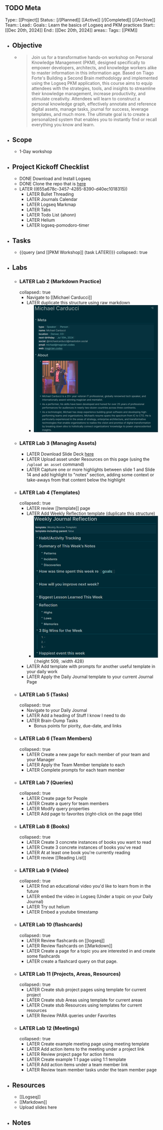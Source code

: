 ## TODO Meta
Type:: [[Project]]
Status:: [/[Planned]] [[Active]] [/[Completed]] [/[Archive]]
Team:: 
Lead:: 
Goals:: Learn the basics of Logseq and PKM practices 
Start:: [[Dec 20th, 2024]] 
End:: [[Dec 20th, 2024]] 
areas:: 
Tags:: [[PKM]]
- ## Objective
	- > Join us for a transformative hands-on workshop on Personal Knowledge Management (PKM), designed specifically to empower developers, architects, and knowledge workers alike to master information in this information age. Based on Tiago Forte's Building a Second Brain methodology and implemented using the Logseq PKM application, this course aims to equip attendees with the strategies, tools, and insights to streamline their knowledge management, increase productivity, and stimulate creativity. Attendees will learn to construct a personal knowledge graph, effectively annotate and reference digital assets, manage tasks, journal for success, leverage templates, and much more. The ultimate goal is to create a personalized system that enables you to instantly find or recall everything you know and learn.
- ## Scope
	- 1-Day workshop
- ## Project Kickoff Checklist
	- DONE Download and Install Logseq
	- DONE Clone the repo that is [here](https://github.com/carducci/logseq-demo-graph)
	- LATER ((655a678c-3457-4285-8390-d40ec1018315))
		- LATER Bullet Threading
		- LATER Journals Calendar
		- LATER Logseq Markmap
		- LATER Tabs
		- LATER Todo List (ahonn)
		- LATER Helium
		- LATER logseq-pomodoro-timer
- ## Tasks
	- {{query (and [[PKM Workshop]] (task LATER))}}
	  collapsed:: true
- ## Labs
	- ### LATER Lab 2 (Markdown Practice)
	  collapsed:: true
		- Navigate to [[Michael Carducci]]
		- LATER duplicate this structure using raw markdown
			- ![image.png](../assets/image_1700425053590_0.png)
	- ### LATER Lab 3 (Managing Assets)
		- LATER Download Slide Deck [here](https://magician.codes/assets/pkm-workshop.pdf)
		- LATER Upload asset under Resources on this page (using the `/upload an asset` command)
		- LATER Capture one or more highlights between slide 1 and Slide 14 and add highlight to "notes" section, adding some context or take-aways from that content below the highlight
	- ### LATER Lab 4 (Templates)
	  collapsed:: true
		- LATER review [[template]] page
		- LATER Add Weekly Reflection template (duplicate this structure)
			- ![image.png](../assets/image_1700426684552_0.png){:height 509, :width 428}
		- LATER Add template with prompts for another useful template in your daily work
		- LATER Apply the Daily Journal template to your current Journal Page
	- ### LATER Lab 5 (Tasks)
	  collapsed:: true
		- Navigate to your Daily Journal
		- LATER Add a heading of Stuff I know I need to do
		- LATER Brain-Dump Tasks
			- Bonus points for piority, due-date, and links
	- ### LATER Lab 6 (Team Members)
	  collapsed:: true
		- LATER Create a new page for each member of your team and your Manager
		- LATER Apply the Team Member template to each
		- LATER Complete prompts for each team member
	- ### LATER Lab 7 (Queries)
	  collapsed:: true
		- LATER Create page for People
		- LATER Create a query for team members
		- LATER Modify query properties
		- LATER Add page to favorites (right-click on the page title)
	- ### LATER Lab 8 (Books)
	  collapsed:: true
		- LATER Create 3 concrete instances of books you want to read
		- LATER Create 3 concrete instances of books you've read
		- LATER At at least one book you're currently reading
		- LATER review [[Reading List]]
	- ### LATER Lab 9 (Video)
	  collapsed:: true
		- LATER find an educational video you'd like to learn from in the future
		- LATER embed the video in Logseq (Under a topic on your Daily Journal)
		- LATER Try out helium
		- LATER Embed a youtube timestamp
	- ### LATER Lab 10 (flashcards)
	  collapsed:: true
		- LATER Review flashcards on [[logseq]]
		- LATER Review flashcards on [[Markdown]]
		- LATER Create a page for a topic you are interested in and create some flashcards
		- LATER create a flashcard query on that page.
	- ### LATER Lab 11 (Projects, Areas, Resources)
	  collapsed:: true
		- LATER Create stub project pages using template for current project
		- LATER Create stub Areas using template for current areas
		- LATER Create stub Resources using templates for current resources
		- LATER Review PARA queries under Favorites
	- ### LATER Lab 12 (Meetings)
	  collapsed:: true
		- LATER Create example meeting page using meeting template
		- LATER Add action items to the meeting under a project link
		- LATER Review project page for action items
		- LATER Create example 1:1 page using 1:1 template
		- LATER Add action items under a team member link
		- LATER Review team member tasks under the team member page
- ## Resources
	- [[Logseq]]
	- [[Markdown]]
	- Upload slides here
- ## Notes